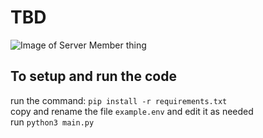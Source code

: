 # TBD

![Image of Server Member thing](https://img.shields.io/discord/783616997980110848?color=7289da&label=Angies%20Hub&logo=Angie&logoColor=%277289da)  
  
## To setup and run the code  

run the command: `pip install -r requirements.txt`  
copy and rename the file `example.env` and edit it as needed  
run `python3 main.py`
